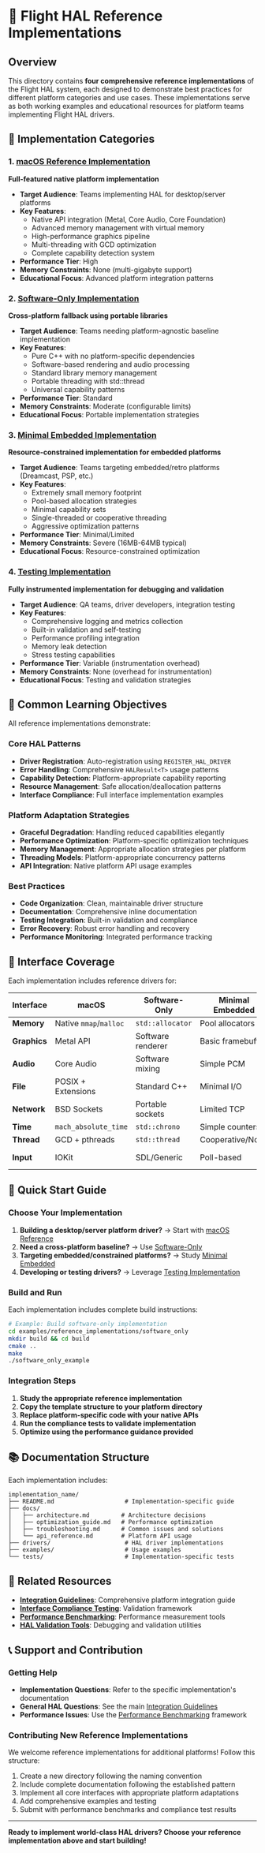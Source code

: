 # 🚀 Flight HAL Reference Implementations

## Overview

This directory contains **four comprehensive reference implementations** of the Flight HAL system, each designed to demonstrate best practices for different platform categories and use cases. These implementations serve as both working examples and educational resources for platform teams implementing Flight HAL drivers.

## 📁 Implementation Categories

### 1. [macOS Reference Implementation](macos/)
**Full-featured native platform implementation**

- **Target Audience**: Teams implementing HAL for desktop/server platforms
- **Key Features**: 
  - Native API integration (Metal, Core Audio, Core Foundation)
  - Advanced memory management with virtual memory
  - High-performance graphics pipeline
  - Multi-threading with GCD optimization
  - Complete capability detection system
- **Performance Tier**: High
- **Memory Constraints**: None (multi-gigabyte support)
- **Educational Focus**: Advanced platform integration patterns

### 2. [Software-Only Implementation](software_only/)
**Cross-platform fallback using portable libraries**

- **Target Audience**: Teams needing platform-agnostic baseline implementation
- **Key Features**:
  - Pure C++ with no platform-specific dependencies
  - Software-based rendering and audio processing
  - Standard library memory management
  - Portable threading with std::thread
  - Universal capability patterns
- **Performance Tier**: Standard
- **Memory Constraints**: Moderate (configurable limits)
- **Educational Focus**: Portable implementation strategies

### 3. [Minimal Embedded Implementation](minimal_embedded/)
**Resource-constrained implementation for embedded platforms**

- **Target Audience**: Teams targeting embedded/retro platforms (Dreamcast, PSP, etc.)
- **Key Features**:
  - Extremely small memory footprint
  - Pool-based allocation strategies
  - Minimal capability sets
  - Single-threaded or cooperative threading
  - Aggressive optimization patterns
- **Performance Tier**: Minimal/Limited
- **Memory Constraints**: Severe (16MB-64MB typical)
- **Educational Focus**: Resource-constrained optimization

### 4. [Testing Implementation](testing/)
**Fully instrumented implementation for debugging and validation**

- **Target Audience**: QA teams, driver developers, integration testing
- **Key Features**:
  - Comprehensive logging and metrics collection
  - Built-in validation and self-testing
  - Performance profiling integration
  - Memory leak detection
  - Stress testing capabilities
- **Performance Tier**: Variable (instrumentation overhead)
- **Memory Constraints**: None (overhead for instrumentation)
- **Educational Focus**: Testing and validation strategies

## 🎯 Common Learning Objectives

All reference implementations demonstrate:

### Core HAL Patterns
- **Driver Registration**: Auto-registration using `REGISTER_HAL_DRIVER`
- **Error Handling**: Comprehensive `HALResult<T>` usage patterns
- **Capability Detection**: Platform-appropriate capability reporting
- **Resource Management**: Safe allocation/deallocation patterns
- **Interface Compliance**: Full interface implementation examples

### Platform Adaptation Strategies
- **Graceful Degradation**: Handling reduced capabilities elegantly
- **Performance Optimization**: Platform-specific optimization techniques
- **Memory Management**: Appropriate allocation strategies per platform
- **Threading Models**: Platform-appropriate concurrency patterns
- **API Integration**: Native platform API usage examples

### Best Practices
- **Code Organization**: Clean, maintainable driver structure
- **Documentation**: Comprehensive inline documentation
- **Testing Integration**: Built-in validation and compliance
- **Error Recovery**: Robust error handling and recovery
- **Performance Monitoring**: Integrated performance tracking

## 🔧 Interface Coverage

Each implementation includes reference drivers for:

| Interface | macOS | Software-Only | Minimal Embedded | Testing |
|-----------|-------|---------------|------------------|---------|
| **Memory** | Native `mmap`/`malloc` | `std::allocator` | Pool allocators | Instrumented |
| **Graphics** | Metal API | Software renderer | Basic framebuffer | Validated |
| **Audio** | Core Audio | Software mixing | Simple PCM | Monitored |
| **File** | POSIX + Extensions | Standard C++ | Minimal I/O | Tracked |
| **Network** | BSD Sockets | Portable sockets | Limited TCP | Logged |
| **Time** | `mach_absolute_time` | `std::chrono` | Simple counters | Profiled |
| **Thread** | GCD + pthreads | `std::thread` | Cooperative/None | Synchronized |
| **Input** | IOKit | SDL/Generic | Poll-based | Event-tracked |

## 🚀 Quick Start Guide

### Choose Your Implementation

1. **Building a desktop/server platform driver?** → Start with [macOS Reference](macos/)
2. **Need a cross-platform baseline?** → Use [Software-Only](software_only/)
3. **Targeting embedded/constrained platforms?** → Study [Minimal Embedded](minimal_embedded/)
4. **Developing or testing drivers?** → Leverage [Testing Implementation](testing/)

### Build and Run

Each implementation includes complete build instructions:

```bash
# Example: Build software-only implementation
cd examples/reference_implementations/software_only
mkdir build && cd build
cmake ..
make
./software_only_example
```

### Integration Steps

1. **Study the appropriate reference implementation**
2. **Copy the template structure to your platform directory**
3. **Replace platform-specific code with your native APIs**
4. **Run the compliance tests to validate implementation**
5. **Optimize using the performance guidance provided**

## 📚 Documentation Structure

Each implementation includes:

```
implementation_name/
├── README.md                    # Implementation-specific guide
├── docs/
│   ├── architecture.md         # Architecture decisions
│   ├── optimization_guide.md   # Performance optimization
│   ├── troubleshooting.md      # Common issues and solutions
│   └── api_reference.md        # Platform API usage
├── drivers/                     # HAL driver implementations
├── examples/                    # Usage examples
└── tests/                       # Implementation-specific tests
```

## 🔗 Related Resources

- **[Integration Guidelines](../../docs/integration_guidelines.md)**: Comprehensive platform integration guide
- **[Interface Compliance Testing](../../docs/interface_compliance_testing_framework.md)**: Validation framework
- **[Performance Benchmarking](../../docs/performance_benchmarking_system.md)**: Performance measurement tools
- **[HAL Validation Tools](../../docs/hal_validation_tools_guide.md)**: Debugging and validation utilities

## 📞 Support and Contribution

### Getting Help
- **Implementation Questions**: Refer to the specific implementation's documentation
- **General HAL Questions**: See the main [Integration Guidelines](../../docs/integration_guidelines.md)
- **Performance Issues**: Use the [Performance Benchmarking](../../docs/performance_benchmarking_system.md) framework

### Contributing New Reference Implementations
We welcome reference implementations for additional platforms! Follow this structure:
1. Create a new directory following the naming convention
2. Include complete documentation following the established pattern
3. Implement all core interfaces with appropriate platform adaptations
4. Add comprehensive examples and testing
5. Submit with performance benchmarks and compliance test results

---

**Ready to implement world-class HAL drivers? Choose your reference implementation above and start building!**
